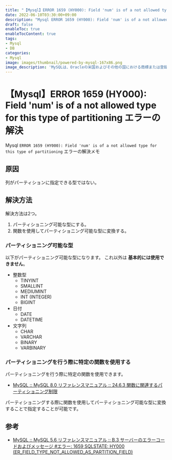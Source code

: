 ```yaml
---
title: "【Mysql】ERROR 1659 (HY000): Field 'num' is of a not allowed type for this type of partitioning エラーの解決"
date: 2022-06-10T03:30:00+09:00
description: "Mysql ERROR 1659 (HY000): Field 'num' is of a not allowed type for this type of partitioning エラーの解決メモ"
draft: false
enableToc: true
enableTocContent: true
tags: 
- Mysql
- DB
categories: 
- Mysql
image: images/thumbnail/powered-by-mysql-167x86.png
image_description: 'MySQLは、Oracleの米国およびその他の国における商標または登録商標です。'
---
```


# 【Mysql】ERROR 1659 (HY000): Field 'num' is of a not allowed type for this type of partitioning エラーの解決
Mysql `ERROR 1659 (HY000): Field 'num' is of a not allowed type for this type of partitioning` エラーの解決メモ

## 原因
列がパーティションに指定できる型ではない。

## 解決方法
解決方法は2つ。
1. パーティショニング可能な型にする。
2. 関数を使用してパーティショニング可能な型に変換する。

### パーティショニング可能な型
以下がパーティショニング可能な型になります。
これ以外は **基本的には使用できません**。
* 整数型
    * TINYINT
    * SMALLINT
    * MEDIUMINT
    * INT (INTEGER)
    * BIGINT
* 日付
    * DATE
    * DATETIME
* 文字列
    * CHAR
    * VARCHAR
    * BINARY
    * VARBINARY

### パーティショニングを行う際に特定の関数を使用する
パーティショニングを行う際に特定の関数を使用できます。
* <a href="https://dev.mysql.com/doc/refman/8.0/ja/partitioning-limitations-functions.html" target="_blank" rel="nofollow noopener">MySQL :: MySQL 8.0 リファレンスマニュアル :: 24.6.3 関数に関連するパーティショニング制限</a>

パーティショニングする際に関数を使用してパーティショニング可能な型に変換することで指定することが可能です。

## 参考
* <a href="https://dev.mysql.com/doc/refman/5.6/ja/error-messages-server.html#error_er_field_type_not_allowed_as_partition_field" target="_blank" rel="nofollow noopener">MySQL :: MySQL 5.6 リファレンスマニュアル :: B.3 サーバーのエラーコードおよびメッセージ #エラー: 1659 SQLSTATE: HY000 (ER_FIELD_TYPE_NOT_ALLOWED_AS_PARTITION_FIELD)</a>